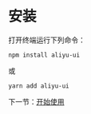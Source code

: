 # 安装

打开终端运行下列命令：

```
npm install aliyu-ui
```

或

```
yarn add aliyu-ui
```

下一节：[开始使用](#/doc/get-started)
